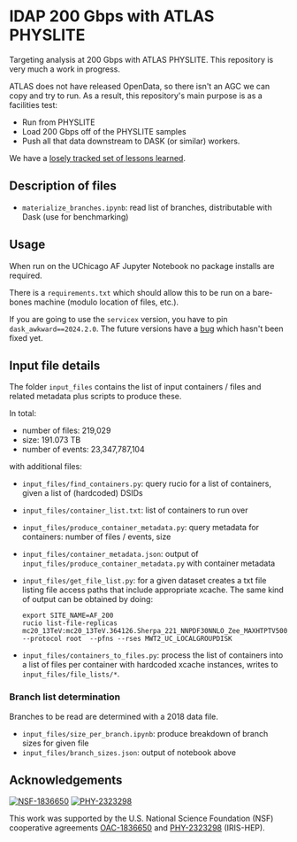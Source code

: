 # IDAP 200 Gbps with ATLAS PHYSLITE

Targeting analysis at 200 Gbps with ATLAS PHYSLITE. This repository is very much a work in progress.

ATLAS does not have released OpenData, so there isn't an AGC we can copy and try to run. As a result, this repository's main purpose is as a facilities test:

* Run from PHYSLITE
* Load 200 Gbps off of the PHYSLITE samples
* Push all that data downstream to DASK (or similar) workers.

We have a [losely tracked set of lessons learned](https://github.com/iris-hep/idap-200gbps-atlas/issues/13).

## Description of files

* `materialize_branches.ipynb`: read list of branches, distributable with Dask (use for benchmarking)

## Usage

When run on the UChicago AF Jupyter Notebook no package installs are required.

There is a `requirements.txt` which should allow this to be run on a bare-bones machine (modulo location of files, etc.).

If you are going to use the `servicex` version, you have to pin `dask_awkward==2024.2.0`. The future versions have a [bug](https://github.com/dask-contrib/dask-awkward/issues/456) which hasn't been fixed yet.

## Input file details

The folder `input_files` contains the list of input containers / files and related metadata plus scripts to produce these.

In total:

* number of files: 219,029
* size: 191.073 TB
* number of events: 23,347,787,104

with additional files:

* `input_files/find_containers.py`: query rucio for a list of containers, given a list of (hardcoded) DSIDs
* `input_files/container_list.txt`: list of containers to run over
* `input_files/produce_container_metadata.py`: query metadata for containers: number of files / events, size
* `input_files/container_metadata.json`: output of `input_files/produce_container_metadata.py` with container metadata
* `input_files/get_file_list.py`: for a given dataset creates a txt file listing file access paths that include appropriate xcache. The same kind of output can be obtained by doing:

    ```
    export SITE_NAME=AF_200
    rucio list-file-replicas mc20_13TeV:mc20_13TeV.364126.Sherpa_221_NNPDF30NNLO_Zee_MAXHTPTV500_1000.deriv.DAOD_PHYSLITE.e5299_s3681_r13145_p6026 --protocol root  --pfns --rses MWT2_UC_LOCALGROUPDISK
    ```

* `input_files/containers_to_files.py`: process the list of containers into a list of files per container with hardcoded xcache instances, writes to `input_files/file_lists/*`.

### Branch list determination

Branches to be read are determined with a 2018 data file.

* `input_files/size_per_branch.ipynb`: produce breakdown of branch sizes for given file
* `input_files/branch_sizes.json`: output of notebook above

## Acknowledgements

[![NSF-1836650](https://img.shields.io/badge/NSF-1836650-blue.svg)](https://nsf.gov/awardsearch/showAward?AWD_ID=1836650)
[![PHY-2323298](https://img.shields.io/badge/PHY-2323298-blue.svg)](https://nsf.gov/awardsearch/showAward?AWD_ID=2323298)

This work was supported by the U.S. National Science Foundation (NSF) cooperative agreements [OAC-1836650](https://nsf.gov/awardsearch/showAward?AWD_ID=1836650) and [PHY-2323298](https://nsf.gov/awardsearch/showAward?AWD_ID=2323298) (IRIS-HEP).
